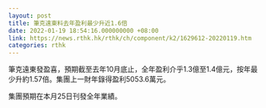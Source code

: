 ```yaml
---
layout: post
title: 筆克遠東料去年盈利最少升近1.6倍
date: 2022-01-19 18:54:16.000000000 +08:00
link: https://news.rthk.hk/rthk/ch/component/k2/1629612-20220119.htm
categories: rthk
---
```


筆克遠東發盈喜，預期截至去年10月底止，全年盈利介乎1.3億至1.4億元，按年最少升約1.57倍。集團上一財年錄得盈利5053.6萬元。

集團預期在本月25日刊發全年業績。
